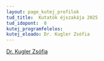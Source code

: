 ```yaml
---
layout: page_kutej_profilok
tud_title:  Kutatók éjszakája 2025
tud_idopont:  0
kutej_programfelelos: 
kutej_eloado: Dr. Kugler Zsófia
---
```


[Dr. Kugler Zsófia](https://epito.bme.hu/kugler-zsofia)
